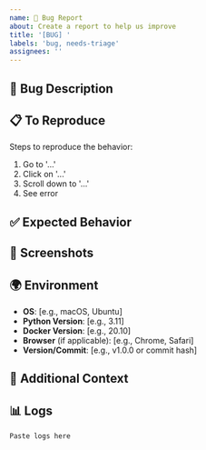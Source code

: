 ```yaml
---
name: 🐛 Bug Report
about: Create a report to help us improve
title: '[BUG] '
labels: 'bug, needs-triage'
assignees: ''
---
```


## 🐛 Bug Description
<!-- A clear and concise description of what the bug is -->

## 📋 To Reproduce
Steps to reproduce the behavior:
1. Go to '...'
2. Click on '...'
3. Scroll down to '...'
4. See error

## ✅ Expected Behavior
<!-- A clear and concise description of what you expected to happen -->

## 📸 Screenshots
<!-- If applicable, add screenshots to help explain your problem -->

## 🌍 Environment
- **OS**: [e.g., macOS, Ubuntu]
- **Python Version**: [e.g., 3.11]
- **Docker Version**: [e.g., 20.10]
- **Browser** (if applicable): [e.g., Chrome, Safari]
- **Version/Commit**: [e.g., v1.0.0 or commit hash]

## 📝 Additional Context
<!-- Add any other context about the problem here -->

## 📊 Logs
<!-- Please include relevant logs or error messages -->
```
Paste logs here
```